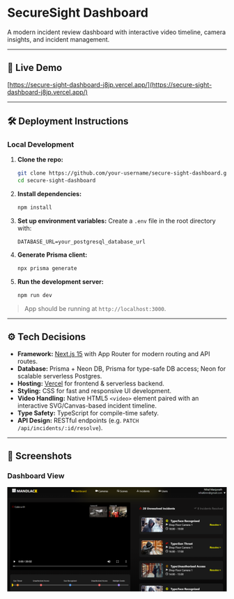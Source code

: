 # SecureSight Dashboard

A modern incident review dashboard with interactive video timeline, camera insights, and incident management.

---

## 🔗 Live Demo  
[https://secure-sight-dashboard-j8jp.vercel.app/](https://secure-sight-dashboard-j8jp.vercel.app/)

---

## 🛠️ Deployment Instructions

### Local Development

1. **Clone the repo:**
   ```bash
   git clone https://github.com/your-username/secure-sight-dashboard.git
   cd secure-sight-dashboard
   ```

2. **Install dependencies:**
   ```bash
   npm install
   ```

3. **Set up environment variables:**
   Create a `.env` file in the root directory with:
   ```env
   DATABASE_URL=your_postgresql_database_url
   ```

4. **Generate Prisma client:**
   ```bash
   npx prisma generate
   ```

5. **Run the development server:**
   ```bash
   npm run dev
   ```

> App should be running at `http://localhost:3000`.


---

## ⚙️ Tech Decisions

- **Framework:** [Next.js 15](https://nextjs.org/) with App Router for modern routing and API routes.
- **Database:** Prisma + Neon DB, Prisma for type-safe DB access; Neon for scalable serverless Postgres.
- **Hosting:** [Vercel](https://vercel.com/) for frontend & serverless backend.
- **Styling:** CSS for fast and responsive UI development.
- **Video Handling:** Native HTML5 `<video>` element paired with an interactive SVG/Canvas-based incident timeline.
- **Type Safety:** TypeScript for compile-time safety.
- **API Design:** RESTful endpoints (e.g. `PATCH /api/incidents/:id/resolve`).

---
## 📸 Screenshots  

### Dashboard View  
![Dashboard Screenshot](./screenshots/dashboard.png)  